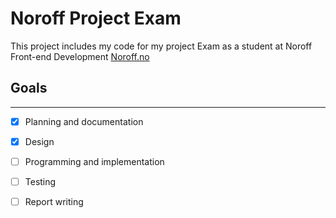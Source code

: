 # Noroff Project Exam

This project includes my code for my project Exam as a student at Noroff Front-end Development [Noroff.no](https//www.noroff.no/)

## Goals
--------

- [x] Planning and documentation
- [x] Design
- [ ] Programming and implementation
- [ ] Testing
- [ ] Report writing


